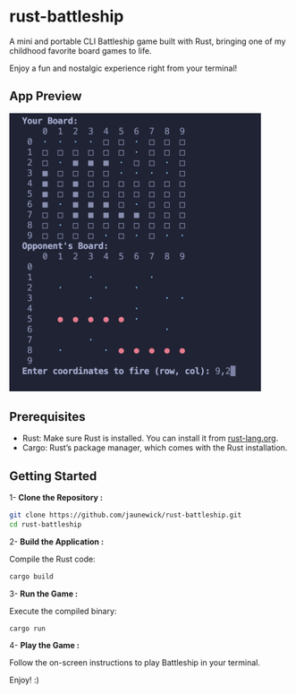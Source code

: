 # rust-battleship

A mini and portable CLI Battleship game built with Rust, bringing one of my childhood favorite board games to life.

Enjoy a fun and nostalgic experience right from your terminal!

## App Preview
<img src=".img/preview.png" alt="drawing" width="450"/>

## Prerequisites
- Rust: Make sure Rust is installed. You can install it from [rust-lang.org](https://www.rust-lang.org/).
- Cargo: Rust’s package manager, which comes with the Rust installation.

## Getting Started
1- **Clone the Repository :**
```bash
git clone https://github.com/jaunewick/rust-battleship.git
cd rust-battleship
```

2- **Build the Application :**

Compile the Rust code:
```bash
cargo build
```

3- **Run the Game :**

Execute the compiled binary:
```bash
cargo run
```

4- **Play the Game :**

Follow the on-screen instructions to play Battleship in your terminal.

Enjoy! :)